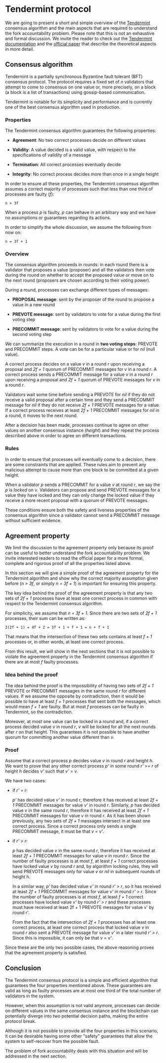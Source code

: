 # Tendermint protocol

We are going to present a short and simple overview of the [Tendermint](https://github.com/tendermint) consensus algorithm and the main aspects that are required to understand the fork accountability problem. 
Please note that this is not an exhaustive and formal discussion. We invite the reader to check out the [Tendermint documentation](https://docs.tendermint.com/master/) and the [official paper](https://arxiv.org/abs/1807.04938) that describe the theoretical aspects in more detail.   

## Consensus algorithm

Tendermint is a partially synchronous Byzantine fault tolerant (BFT) consensus protocol. The protocol requires a fixed set of *n* validators that attempt to come to consensus on one value or, more precisely, on a block (a block is a list of transactions) using gossip-based communication. 

Tendermint is notable for its simplicity and performance and is currently one of the best consensus algorithm used in production.

### Properties 

The Tendermint consensus algorithm guarantees the following properties:

- **Agreement**: No two correct processes decide on different values

- **Validity**: A value decided is a valid value, with respect to the specifications of validity of a message

- **Termination**: All correct processes eventually decide

- **Integrity**: No correct process decides more than once in a single height 

In order to ensure all these properties, the Tendermint consensus algorithm assumes a correct majority of processes such that less than one third of processes are faulty (*f*):
 
    n > 3f
 
When a process *p* is faulty, *p* can behave in an arbitrary way and we have no assumptions or guarantees regarding its actions.
 
In order to simplify the whole discussion, we assume the following from now on:
 
    n = 3f + 1

### Overview

The consensus algorithm proceeds in rounds: in each round there is a validator that proposes a value (proposer) and all the validators then vote during the round on whether to accept the proposed value or move on to the next round (proposers are chosen according to their voting power).

During a round, processes can exchange different types of messages:
 
- **PROPOSAL message**: sent by the proposer of the round to propose a value in a new round

- **PREVOTE message**: sent by validators to vote for a value during the first voting step

- **PRECOMMIT message**: sent by validators to vote for a value during the second voting step
 
We can summarize the execution in a round in **two voting steps**: PREVOTE and PRECOMMIT steps. A vote can be for a particular value or for *nil* (null value).

A correct process decides on a value *v* in a round *r* upon receiving a proposal and *2f + 1* quorum of PRECOMMIT messages for *v* in a round *r*. 
A correct process sends a PRECOMMIT message for a value *v* in a round *r* upon receiving a proposal and *2f + 1* quorum of PREVOTE messages for *v* in a round *r*.

Validators wait some time before sending a PREVOTE for *nil* if they do not receive a valid proposal after a certain time and they send a PRECOMMIT message for *nil* if they do not receive *2f + 1* PREVOTE messages for a value.
If a correct process receives at least *2f + 1* PRECOMMIT messages for *nil* in a round, it moves to the next round.

After a decision has been made, processes continue to agree on other values on another consensus instance (*height*) and they repeat the process described above in order to agree on different transactions.

### Rules

In order to ensure that processes will eventually come to a decision, there are some constraints that are applied. These rules aim to prevent any malicious attempt to cause more than one block to be committed at a given height. 

When a validator *p* sends a PRECOMMIT for a value *v* at round *r*, we say the *p* is *locked* on *v*. Validators can propose and send PREVOTE messages for a value they have locked and they can only change the locked value if they receive a more recent proposal with a quorum of PREVOTE messages. 

These conditions ensure both the safety and liveness properties of the consensus algorithm since a validator cannot send a PRECOMMIT message without sufficient evidence.

## Agreement property

We limit the discussion to the agreement property only because its proof can be useful to better understand the fork accountability problem. 
We invite interested readers to read the official paper for a more formal, complete and rigorous proof of all the properties listed above.

In this section we will give a simple proof of the agreement property for the Tendermint algorithm and show why the correct majority assumption given before (*n > 3f*, or simply *n = 3f + 1*) is important for ensuring this property.

The key idea behind the proof of the agreement property is that any two sets of *2f + 1* processes have at least one correct process in common with respect to the Tendermint consensus algorithm.

For simplicity, we assume that *n = 3f + 1*.
Since there are two sets of *2f + 1* processes, their sum can be written as:
 
    2(2f + 1) = 4f + 2 = 3f + 1 + f + 1 = n + f + 1
     
That means that the intersection of these two sets contains at least *f + 1* processes or, in other words, at least one correct process.  

From this result, we will show in the next sections that it is not possible to violate the agreement property in the Tendermint consensus algorithm if there are at most *f* faulty processes.

### Idea behind the proof

The idea behind the proof is the impossibility of having two sets of *2f + 1* PREVOTE or PRECOMMIT messages in the same round *r* for different values. If we assume the opposite by contradiction, then it would be possible to have at least *f + 1* processes that sent both the messages, which would mean *f + 1* are faulty. But at most *f* processes can be faulty in Tendermint, so the contradiction.

Moreover, at most one value can be locked in a round and, if a correct process decided value *v* in round *r*, *v* will be locked for all the next rounds after *r* on that height. This guarantees it is not possible to have another quorum for committing another value different than *v*.
### Proof

Assume that a correct process *p* decides value *v* in round *r* and height *h*. We want to prove that any other correct process *p'* in some round *r' >= r* of height *h* decides *v'* such that *v'* = *v*.

We have two cases:

- if *r' = r*: 

    *p'* has decided value *v'* in round *r*, therefore it has received at least *2f + 1* PRECOMMIT messages for value *v'* in round *r*. 
    Similarly, *p* has decided value *v* in the same round *r*, therefore it has received at least *2f + 1* PRECOMMIT messages for value *v* in round *r*. 
    As it has been shown previously, any two sets of *2f + 1* messages intersect in at least one correct process. Since a correct process only sends a single PRECOMMIT message, it must be that *v = v'*.  

- if *r' > r*:
        
    *p* has decided value *v* in the same round *r*, therefore it has received at least *2f + 1* PRECOMMIT messages for value *v* in round *r*.
    Since the number of faulty processes is at most *f*, at least *f + 1* correct processes have locked value *v* by round *r* and, by algorithm locking rules, they will send PREVOTE messages only for value *v* or *nil* in subsequent rounds of height h.
    
    In a similar way, *p'* has decided value *v'* in round *r' > r*, so it has received at least *2f + 1* PRECOMMIT messages for value *v'* in round *r' > r*. 
    Since the number of faulty processes is at most *f*, at least *f + 1* correct processes have locked value *v'* by round *r' > r* and these processes must have received at least 2f + 1 PREVOTE messages for value v' by round r'.
    
    From the fact that the intersection of *2f + 1* processes has at least one correct process, at least one correct process that locked value *v* in round *r* also sent a PREVOTE message for value *v'* in a later round *r' > r*. 
    Since this is impossible, it can only be that *v = v'*.

Since these are the only two possible cases, the above reasoning proves that the agreement property is satisfied.

## Conclusion

The Tendermint consensus protocol is a simple and efficient algorithm that guarantees the four properties mentioned above. These guarantees are valid as long as faulty processes are at most one third of the total number of validators in the system.

However, when this assumption is not valid anymore, processes can decide on different values in the same consensus instance and the blockchain can potentially diverge into two potential decision paths, making the entire protocol break.

Although it is not possible to provide all the four properties in this scenario, it can be desirable having some other "safety" guarantees that allow the system to self-recover from the possible fault. 

The problem of fork accountability deals with this situation and will be addressed in the next section.
